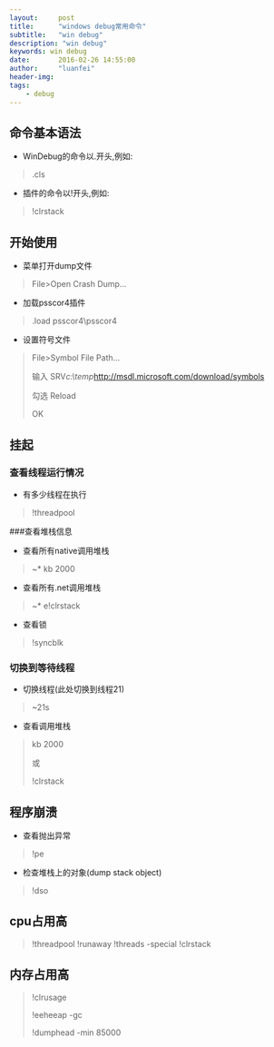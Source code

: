```yaml
---
layout:     post
title:      "windows debug常用命令"
subtitle:   "win debug"
description: "win debug"
keywords: win debug
date:       2016-02-26 14:55:00
author:     "luanfei"
header-img: 
tags:
    - debug
---
```


## 命令基本语法

* WinDebug的命令以.开头,例如:
>.cls

* 插件的命令以!开头,例如:
> !clrstack

## 开始使用

* 菜单打开dump文件
> File>Open Crash Dump...

* 加载psscor4插件
> .load psscor4\psscor4

* 设置符号文件
> File>Symbol File Path...
>
>输入 SRV*c:\temp*http://msdl.microsoft.com/download/symbols
>
>勾选 Reload
>
> OK

## 挂起

### 查看线程运行情况

* 有多少线程在执行
>!threadpool

###查看堆栈信息

* 查看所有native调用堆栈
> ~* kb 2000 

* 查看所有.net调用堆栈
> ~* e!clrstack 

* 查看锁
> !syncblk 

### 切换到等待线程

* 切换线程(此处切换到线程21)
> ~21s

* 查看调用堆栈
>kb 2000
>
>或
>
>!clrstack

## 程序崩溃

* 查看抛出异常
> !pe

* 检查堆栈上的对象(dump stack object)
> !dso

## cpu占用高
> !threadpool
> !runaway
> !threads -special
> !clrstack

## 内存占用高
> !clrusage
>
> !eeheeap -gc
>
> !dumphead -min 85000
